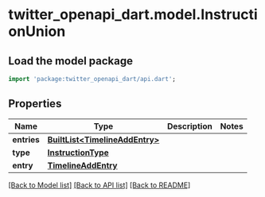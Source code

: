 # twitter_openapi_dart.model.InstructionUnion

## Load the model package
```dart
import 'package:twitter_openapi_dart/api.dart';
```

## Properties
Name | Type | Description | Notes
------------ | ------------- | ------------- | -------------
**entries** | [**BuiltList&lt;TimelineAddEntry&gt;**](TimelineAddEntry.md) |  | 
**type** | [**InstructionType**](InstructionType.md) |  | 
**entry** | [**TimelineAddEntry**](TimelineAddEntry.md) |  | 

[[Back to Model list]](../README.md#documentation-for-models) [[Back to API list]](../README.md#documentation-for-api-endpoints) [[Back to README]](../README.md)


